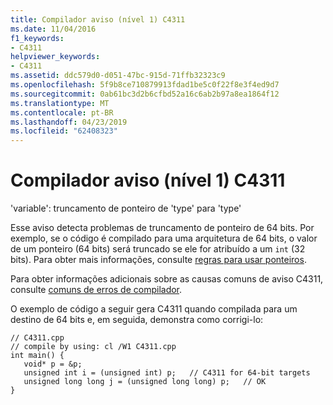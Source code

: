 ```yaml
---
title: Compilador aviso (nível 1) C4311
ms.date: 11/04/2016
f1_keywords:
- C4311
helpviewer_keywords:
- C4311
ms.assetid: ddc579d0-d051-47bc-915d-71ffb32323c9
ms.openlocfilehash: 5f9b8ce710879913fdad1be5c0f22f8e3f4ed9d7
ms.sourcegitcommit: 0ab61bc3d2b6cfbd52a16c6ab2b97a8ea1864f12
ms.translationtype: MT
ms.contentlocale: pt-BR
ms.lasthandoff: 04/23/2019
ms.locfileid: "62408323"
---
```

# <a name="compiler-warning-level-1-c4311"></a>Compilador aviso (nível 1) C4311

'variable': truncamento de ponteiro de 'type' para 'type'

Esse aviso detecta problemas de truncamento de ponteiro de 64 bits. Por exemplo, se o código é compilado para uma arquitetura de 64 bits, o valor de um ponteiro (64 bits) será truncado se ele for atribuído a um `int` (32 bits). Para obter mais informações, consulte [regras para usar ponteiros](/windows/desktop/WinProg64/rules-for-using-pointers).

Para obter informações adicionais sobre as causas comuns de aviso C4311, consulte [comuns de erros de compilador](/windows/desktop/WinProg64/common-compiler-errors).

O exemplo de código a seguir gera C4311 quando compilada para um destino de 64 bits e, em seguida, demonstra como corrigi-lo:

```
// C4311.cpp
// compile by using: cl /W1 C4311.cpp
int main() {
   void* p = &p;
   unsigned int i = (unsigned int) p;   // C4311 for 64-bit targets
   unsigned long long j = (unsigned long long) p;   // OK
}
```